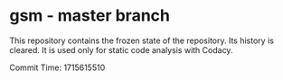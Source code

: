 # gsm - master branch

This repository contains the frozen state of the repository.
Its history is cleared. It is used only for static code
analysis with Codacy.

Commit Time: 1715615510